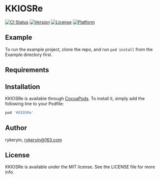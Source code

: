 # KKIOSRe

[![CI Status](https://img.shields.io/travis/rykeryin/KKIOSRe.svg?style=flat)](https://travis-ci.org/rykeryin/KKIOSRe)
[![Version](https://img.shields.io/cocoapods/v/KKIOSRe.svg?style=flat)](https://cocoapods.org/pods/KKIOSRe)
[![License](https://img.shields.io/cocoapods/l/KKIOSRe.svg?style=flat)](https://cocoapods.org/pods/KKIOSRe)
[![Platform](https://img.shields.io/cocoapods/p/KKIOSRe.svg?style=flat)](https://cocoapods.org/pods/KKIOSRe)

## Example

To run the example project, clone the repo, and run `pod install` from the Example directory first.

## Requirements

## Installation

KKIOSRe is available through [CocoaPods](https://cocoapods.org). To install
it, simply add the following line to your Podfile:

```ruby
pod 'KKIOSRe'
```

## Author

rykeryin, rykeryin@163.com

## License

KKIOSRe is available under the MIT license. See the LICENSE file for more info.
